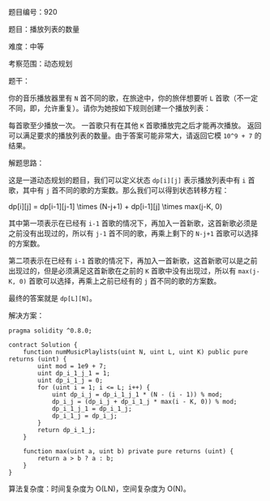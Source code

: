 题目编号：920

题目：播放列表的数量

难度：中等

考察范围：动态规划

题干：

你的音乐播放器里有 `N` 首不同的歌，在旅途中，你的旅伴想要听 `L` 首歌（不一定不同，即，允许重复）。请你为她按如下规则创建一个播放列表：

每首歌至少播放一次。
一首歌只有在其他 `K` 首歌播放完之后才能再次播放。
返回可以满足要求的播放列表的数量。由于答案可能非常大，请返回它模 `10^9 + 7` 的结果。

解题思路：

这是一道动态规划的题目，我们可以定义状态 `dp[i][j]` 表示播放列表中有 `i` 首歌，其中有 `j` 首不同的歌的方案数。那么我们可以得到状态转移方程：

dp[i][j] = dp[i-1][j-1] \times (N-j+1) + dp[i-1][j] \times max(j-K, 0)

其中第一项表示在已经有 `i-1` 首歌的情况下，再加入一首新歌，这首新歌必须是之前没有出现过的，所以有 `j-1` 首不同的歌，再乘上剩下的 `N-j+1` 首歌可以选择的方案数。

第二项表示在已经有 `i-1` 首歌的情况下，再加入一首新歌，这首新歌可以是之前出现过的，但是必须满足这首新歌在之前的 `K` 首歌中没有出现过，所以有 `max(j-K, 0)` 首歌可以选择，再乘上之前已经有的 `j` 首不同的歌的方案数。

最终的答案就是 `dp[L][N]`。

解决方案：

```solidity
pragma solidity ^0.8.0;

contract Solution {
    function numMusicPlaylists(uint N, uint L, uint K) public pure returns (uint) {
        uint mod = 1e9 + 7;
        uint dp_i_1_j_1 = 1;
        uint dp_i_1_j = 0;
        for (uint i = 1; i <= L; i++) {
            uint dp_i_j = dp_i_1_j_1 * (N - (i - 1)) % mod;
            dp_i_j = (dp_i_j + dp_i_1_j * max(i - K, 0)) % mod;
            dp_i_1_j_1 = dp_i_1_j;
            dp_i_1_j = dp_i_j;
        }
        return dp_i_1_j;
    }
    
    function max(uint a, uint b) private pure returns (uint) {
        return a > b ? a : b;
    }
}
```

算法复杂度：时间复杂度为 O(LN)，空间复杂度为 O(N)。